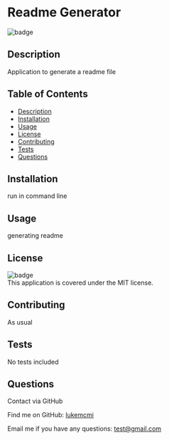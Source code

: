 # Readme Generator

  ![badge](https://img.shields.io/badge/license-MIT-brightgreen)
  
  ## Description
  Application to generate a readme file
  
  ## Table of Contents
  - [Description](#description)
  - [Installation](#installation)
  - [Usage](#usage)
  - [License](#license)
  - [Contributing](#contributing)
  - [Tests](#tests)
  - [Questions](#questions)
  
  ## Installation
  run in command line
  
  ## Usage
  generating readme
  
  ## License
  
  ![badge](https://img.shields.io/badge/license-MIT-brightgreen)
  <br />
  This application is covered under the MIT license.

  ## Contributing
  As usual

  ## Tests
  No tests included

  ## Questions
  Contact via GitHub
  
  Find me on GitHub: [lukemcmi](https://github.com/lukemcmi)
  
  Email me if you have any questions: test@gmail.com

